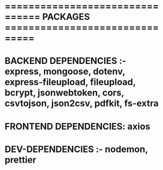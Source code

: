 
# ================================ PACKAGES ===============================

# BACKEND DEPENDENCIES :- express, mongoose, dotenv, express-fileupload, fileupload, bcrypt, jsonwebtoken, cors, csvtojson, json2csv, pdfkit, fs-extra

# FRONTEND DEPENDENCIES: axios

# DEV-DEPENDENCIES :- nodemon, prettier
